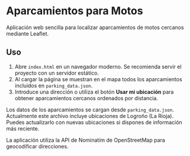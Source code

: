 # Aparcamientos para Motos

Aplicación web sencilla para localizar aparcamientos de motos cercanos mediante Leaflet.

## Uso

1. Abre `index.html` en un navegador moderno. Se recomienda servir el proyecto con un servidor estático.
2. Al cargar la página se muestran en el mapa todos los aparcamientos incluidos en `parking_data.json`.
3. Introduce una dirección o utiliza el botón **Usar mi ubicación** para obtener aparcamientos cercanos ordenados por distancia.

Los datos de los aparcamientos se cargan desde `parking_data.json`. Actualmente
este archivo incluye ubicaciones de Logroño (La Rioja). Puedes actualizarlo con
nuevas ubicaciones si dispones de información más reciente.

La aplicación utiliza la API de Nominatim de OpenStreetMap para geocodificar direcciones.
